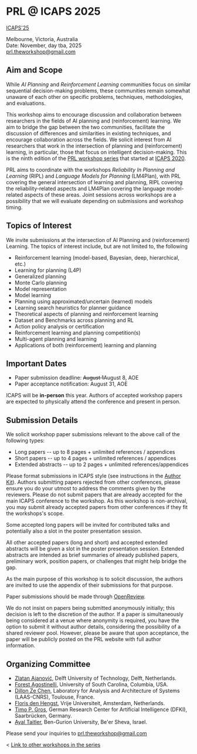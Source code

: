 # PRL @ ICAPS 2025

[ICAPS'25](https://icaps25.icaps-conference.org) 
<!-- todo: set link to PRL site of ICAPS when it is published -->
Melbourne, Victoria, Australia  \
Date: November, day tba, 2025 \
[prl.theworkshop@gmail.com](mailto:prl.theworkshop@gmail.com)


## Aim and Scope

While *AI Planning* and *Reinforcement Learning* communities focus on similar
sequential decision-making problems, these communities remain somewhat unaware
of each other on specific problems, techniques, methodologies, and evaluations.

This workshop aims to encourage discussion and collaboration between researchers in the fields of AI planning and (reinforcement) learning. 
We aim to bridge the gap between the two communities, facilitate the discussion of differences and similarities in existing techniques, and encourage collaboration across the fields. 
We solicit interest from AI researchers that work in the
intersection of planning and (reinforcement) learning, in particular, those that focus on intelligent decision-making. This is the ninth edition of the [PRL workshop series](https://prl-theworkshop.github.io/) that started at [ICAPS 2020](https://icaps20subpages.icaps-conference.org/workshops/prl/).

PRL aims to coordinate with the workshops *Reliability In Planning and Learning* (RIPL) and *Language Models for Planning* (LM4Plan), with PRL covering the general intersection of learning and planning, RIPL covering the reliability-related aspects and LM4Plan covering the language model-related aspects of these areas. Joint sessions across workshops are a possibility that we will evaluate depending on submissions and workshop timing.
## Topics of Interest

We invite submissions at the intersection of AI Planning and (reinforcement) Learning. The topics of interest include, but are not limited to, the following

* Reinforcement learning (model-based, Bayesian, deep, hierarchical, etc.)
* Learning for planning (L4P)
* Generalized planning
* Monte Carlo planning
* Model representation
* Model learning
* Planning using approximated/uncertain (learned) models
* Learning search heuristics for planner guidance
* Theoretical aspects of planning and reinforcement learning
* Dataset and Benchmarks across planning and RL
* Action policy analysis or certification
* Reinforcement learning and planning competition(s)
* Multi-agent planning and learning
* Applications of both (reinforcement) learning and planning


## Important Dates

* Paper submission deadline: ~~August 1~~August 8, AOE
* Paper acceptance notification: August 31, AOE

ICAPS will be **in-person** this year. Authors of accepted workshop papers are expected to physically attend the conference and present in person.

<!-- ## Schedule


# Program



## Keynotes 

## Talks 
Select accepted papers are given a slot in the program: 15 minutes for content + 3 minutes for questions.

## Poster Sessions
The program includes two poster sessions in order to have enough time for discussions. All authors are expected to participate in the poster session.

## List of Accepted Papers -->

## Submission Details


We solicit workshop paper submissions relevant to the above call of the following types:

 * Long papers -- up to 8 pages + unlimited references / appendices
 * Short papers -- up to 4 pages + unlimited references / appendices
 * Extended abstracts -- up to 2 pages + unlimited references/appendices 
 
Please format submissions in ICAPS style (see instructions in the [Author Kit](https://icaps25.icaps-conference.org/files/icaps2025-author-kit.zip)). Authors submitting papers rejected from other conferences, please ensure you do your utmost to address the comments given by the reviewers. Please do not submit papers that are already accepted for the main ICAPS conference to the workshop. 
As this workshop is non-archival, you may submit already accepted papers from other conferences if they fit the workshops's scope. 

Some accepted long papers will be invited for contributed talks and potentially also a slot in the poster presentation session. 
<!-- ~~All accepted papers (long as well as short) and extended abstracts will be given a slot in the poster presentation session.~~  -->
All other accepted papers (long and short) and accepted extended abstracts will be given a slot in the poster presentation session. 
Extended abstracts are intended as brief summaries of already published papers,  preliminary work, position papers, or challenges that might help bridge the gap.

As the main purpose of this workshop is to solicit discussion, the authors are invited to use the appendix of their submissions for that purpose.


Paper submissions should be made through [OpenReview](https://openreview.net/group?id=icaps-conference.org/ICAPS/2025/Workshop/PRL).

We do not insist on papers being submitted anonymously initially; this decision is left to the discretion of the author. If a paper is simultaneously being considered at a venue where anonymity is required, you have the option to submit it without author details, considering the possibility of a shared reviewer pool. However, please be aware that upon acceptance, the paper will be publicly posted on the PRL website with full author information.


## Organizing Committee
* [Zlatan Ajanović](https://zlatanajanovic.com), Delft University of Technology, Delft, Netherlands.
* [Forest Agostinelli](https://cse.sc.edu/%7Eforesta/), University of South Carolina, Columbia, USA.
* [Dillon Ze Chen](https://dillonzchen.github.io), Laboratory for Analysis and Architecture of Systems (LAAS-CNRS), Toulouse, France.
* [Floris den Hengst](https://florisdh.nl), Vrije Universiteit, Amsterdam, Netherlands.
* [Timo P. Gros](https://mosi.uni-saarland.de/people/timo/), German Research Center for Artificial Intelligence (DFKI), Saarbrücken, Germany.
* [Ayal Taitler](https://sites.google.com/view/ataitler/home), Ben-Gurion University, Be'er Sheva, Israel.


Please send your inquiries to [prl.theworkshop@gmail.com](mailto:prl.theworkshop@gmail.com)

< [Link to other workshops in the series](https://prl-theworkshop.github.io)

